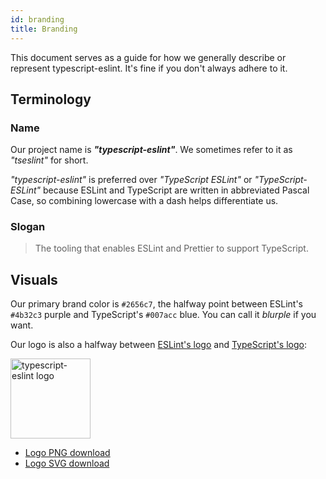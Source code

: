 ```yaml
---
id: branding
title: Branding
---
```


This document serves as a guide for how we generally describe or represent typescript-eslint.
It's fine if you don't always adhere to it.

## Terminology

### Name

Our project name is **_"typescript-eslint"_**.
We sometimes refer to it as _"tseslint"_ for short.

<!-- markdownlint-disable proper-names -->

_"typescript-eslint"_ is preferred over _"TypeScript ESLint"_ or _"TypeScript-ESLint"_ because ESLint and TypeScript are written in abbreviated Pascal Case, so combining lowercase with a dash helps differentiate us.

<!-- markdownlint-enable proper-names -->

### Slogan

> The tooling that enables ESLint and Prettier to support TypeScript.

## Visuals

Our primary brand color is `#2656c7`, the halfway point between ESLint's `#4b32c3` purple and TypeScript's `#007acc` blue.
You can call it _blurple_ if you want.

Our logo is also a halfway between [ESLint's logo](https://en.wikipedia.org/wiki/ESLint#/media/File:ESLint_logo.svg) and [TypeScript's logo](https://en.wikipedia.org/wiki/TypeScript#/media/File:Typescript.svg):

<img alt="typescript-eslint logo" src="/img/logo.svg" height="128px" width="128px" />

- [Logo PNG download](/img/logo.png)
- [Logo SVG download](/img/logo.svg)

